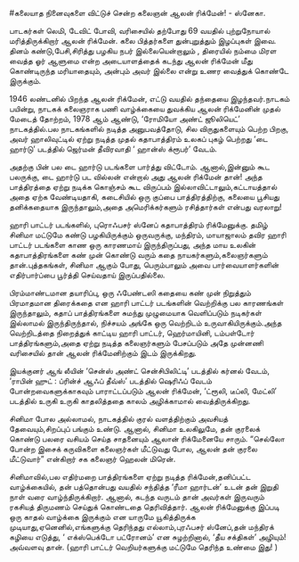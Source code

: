 #கலையாத நினைவுகளை விட்டுச் சென்ற கலைஞன் ஆலன் ரிக்மேன்! - ஸ்னேகா.

பாடகர்கள் லெமி, டேவிட் போவி, வரிசையில் தற்போது 69 வயதில் புற்றுநோயால் மரித்திருக்கிறார் ஆலன் ரிக்மேன். கலை பித்தர்களை துன்புறுத்தும்  இழப்புகள் இவை. தினம் கண்டு,பேசி,சிரித்து பழகிய நபர் இல்லையென்றாலும் , திரையில் நம்மை மிரள வைத்த ஓர் ஆளுமை என்ற அடையாளத்தைக் கடந்து ஆலன் ரிக்மேன் மீது கொண்டிருந்த மரியாதையும், அன்பும் அவர் இல்லை என்று உணர வைத்துக் கொண்டே இருக்கும்.  

1946 லண்டனில் பிறந்த ஆலன் ரிக்மேன், எட்டு வயதில் தந்தையை இழந்தவர்.நாடகம் பயின்று, நாடகக் கலைஞராக பணி வாழ்க்கையை துவக்கிய ஆலன் ரிக்மேனின் முதல் மேடைத் தோற்றம், 1978 ஆம் ஆண்டு, ‘ரோமியோ அண்ட் ஜூலியெட்’ நாடகத்தில்.பல நாடகங்களில் நடித்த அனுபவத்தோடு, சில விருதுகளையும் பெற்ற பிறகு, அவர் ஹாலிவுட்டில் ஏற்று நடித்த முதல் கதாபாத்திரம் உலகப் புகழ் பெற்றது ‘டை ஹார்டு’ படத்தில் ஜெர்மன் தீவிரவாதி ‘ ஹான்ஸ் க்ரூபர்’ வேடம்.

 அதற்கு பின் பல டை ஹார்டு படங்களை பார்த்து விட்டோம். ஆனால்,இன்னும் கூட பலருக்கு, டை ஹார்டு பட வில்லன் என்றால் அது ஆலன் ரிக்மேன் தான்! அந்த பாத்திரத்தை ஏற்று நடிக்க கொஞ்சம் கூட விருப்பம் இல்லாவிட்டாலும்,கட்டாயத்தால் அதை ஏற்க வேண்டியதாகி, கடைசியில் ஒரு குப்பை பாத்திரத்திற்கு, கலையை பூசியது தனிக்கதையாக இருந்தாலும்,அதை அமெரிக்கர்களும் ரசித்தார்கள் என்பது வரலாறு!

ஹாரி பாட்டர் படங்களில், புரொஃபசர் ஸ்னேப் கதாபாத்திரம் ரிக்மேனுக்கு. தமிழ் சினிமா மட்டுமே கண்டு பழகியிருக்கும் ஒருவருக்கு, மந்திரம், மாயாஜாலம் தவிர ஹாரி பாட்டர் படங்களை காண ஒரு காரணமாய் இருந்திருப்பது, அந்த மாய உலகின் கதாபாத்திரங்களை கண் முன் கொண்டு வரும் கதை நாயகர்களும்,கலைஞர்களும் தான்.புத்தகங்கள், சினிமா ஆகும் போது, பெரும்பாலும் அவை பார்வையாளர்களின் எதிர்பார்ப்பை பூர்த்தி செய்வதாய் இருப்பதில்லை. 

பிரம்மாண்டமான தயாரிப்பு, ஒரு ஃபேண்டஸி கதையை கண் முன் நிறுத்தும் பிரமாதமான திரைக்கதை என ஹாரி பாட்டர் படங்களின் வெற்றிக்கு பல காரணங்கள் இருந்தாலும், கதாப் பாத்திரங்களை சுமந்து முழுமையாக வெளிப்படும் நடிகர்கள் இல்லாமல் இருந்திருந்தால், நிச்சயம் அங்கே ஒரு வெற்றிடம் உருவாகியிருக்கும்.அந்த வெற்றிடத்தை நிறைத்துக் காட்டிய ஹாரி பாட்டர், ஹெர்மாயினி, டம்பள்டோர் பாத்திரங்களும்,அதை ஏற்று நடித்த கலைஞர்களும் பேசப்படும் அதே முன்னணி வரிசையில் தான் ஆலன் ரிக்மேனிற்கும் இடம் இருக்கிறது.

இயக்குனர் ஆங் லீயின் ‘சென்ஸ் அண்ட் சென்சிபிலிட்டி’ படத்தில் கர்னல் வேடம், ‘ராபின் ஹுட் : ப்ரின்ச் ஆஃப் தீவ்ஸ்’ படத்தில் ஷெரிஃப் வேடம் போன்றவைகளுக்காகவும் பாராட்டப்படும் ஆலன் ரிக்மேன், ‘ட்ரூலி, டீப்லி, மேட்லி’ படத்தில் உருகி உருகி காதலித்ததை காலம் அழிக்காமால் வைத்திருக்கிறது.

சினிமா போல அல்லாமல், நாடகத்தில் குரல் வளத்திற்கும் அவசியத் தேவையும்,சிறப்புப் பங்கும் உண்டு. ஆனால், சினிமா உலகிலுமே, தன் குரலைக் கொண்டு பலரை வசியம் செய்த சாதனையும் ஆலான் ரிக்மேனையே சாரும். “செல்லோ போன்ற இசைக் கருவிகளை கலைஞர்கள் மீட்டுவது போல, ஆலன் தன் குரலை மீட்டுவார்” என்கிறார் சக கலைஞர் ஹெலன் மிரென்.

சினிமாவில்,பல எதிர்மறை பாத்திரங்களை ஏற்று நடித்த ரிக்மேன்,தனிப்பட்ட வாழ்க்கையில், தன் பத்தொன்பது வயதில் சந்தித்த ‘ரீமா ஹார்டன்’ உடன் தன் இறுதி நாள் வரை வாழ்ந்திருக்கிறார். ஆனால், கடந்த வருடம்  தான் அவர்கள் இருவரும்  ரகசியத்  திருமணம் செய்துக் கொண்டதை தெரிவித்தார். ஆலன் ரிக்மேனுக்கு இப்படி ஒரு காதல் வாழ்க்கை இருக்கும் என யாருமே யூகித்திருக்க முடியாது,ஏனெனில்,எங்களுக்கு தெரிந்தது எல்லாம்,புரஃபசர் ஸ்னேப்,தன் மந்திரக் கழியை எடுத்து, ‘ எக்ஸ்பெக்டோ பட்ரோனம்’ என சுழற்றினால், ‘தீய சக்திகள்’ அழியும்!அவ்வளவு தான். (ஹாரி பாட்டர் வெறியர்களுக்கு மட்டுமே தெரிந்த உண்மை இது! )
